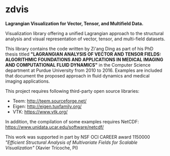 # zdvis
**Lagrangian Visualization for Vector, Tensor, and Multifield Data.**

Visualization library offering a unified Lagrangian approach to the structural analysis and visual representation of vector, tensor, and multi-field datasets. 

This library contains the code written by Zi'ang Ding as part of his PhD thesis titled **"LAGRANGIAN ANALYSIS OF VECTOR AND TENSOR FIELDS: ALGORITHMIC FOUNDATIONS AND APPLICATIONS IN MEDICAL IMAGING AND COMPUTATIONAL FLUID DYNAMICS"** in the Computer Science department at Purdue University from 2010 to 2016. Examples are included that document the proposed approach in fluid dynamics and medical imaging applications.

This project requires following third-party open source libraries:
* Teem: http://teem.sourceforge.net/
* Eigen: http://eigen.tuxfamily.org/
* VTK: https://www.vtk.org/

In addition, the compilation of some examples requires NetCDF: https://www.unidata.ucar.edu/software/netcdf/

This work was supported in part by NSF OCI CAREER award 1150000 *"Efficient Structural Analysis of Multivariate Fields for Scalable Visualization"* (Xavier Tricoche, PI)
